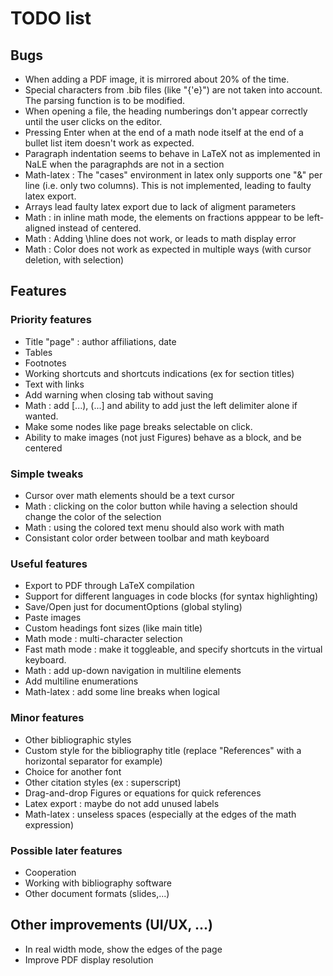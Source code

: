 # TODO list
## Bugs
- When adding a PDF image, it is mirrored about 20% of the time.
- Special characters from .bib files (like "{\'e}") are not taken into account. The parsing function is to be modified.
- When opening a file, the heading numberings don't appear correctly until the user clicks on the editor.
- Pressing Enter when at the end of a math node itself at the end of a bullet list item doesn't work as expected.
- Paragraph indentation seems to behave in LaTeX not as implemented in NaLE when the paragraphds are not in a section
- Math-latex : The "cases" environment in latex only supports one "&" per line (i.e. only two columns). This is not implemented, leading to faulty latex export.
- Arrays lead faulty latex export due to lack of aligment parameters
- Math : in inline math mode, the elements on fractions apppear to be left-aligned instead of centered.
- Math : Adding \hline does not work, or leads to math display error
- Math : Color does not work as expected in multiple ways (with cursor deletion, with selection)

## Features
### Priority features
- Title "page" : author affiliations, date
- Tables
- Footnotes
- Working shortcuts and shortcuts indications (ex for section titles)
- Text with links
- Add warning when closing tab without saving
- Math : add [...), (...] and ability to add just the left delimiter alone if wanted.
- Make some nodes like page breaks selectable on click.
- Ability to make images (not just Figures) behave as a block, and be centered

### Simple tweaks
- Cursor over math elements should be a text cursor
- Math : clicking on the color button while having a selection should change the color of the selection
- Math : using the colored text menu should also work with math
- Consistant color order between toolbar and math keyboard

### Useful features
- Export to PDF through LaTeX compilation
- Support for different languages in code blocks (for syntax highlighting)
- Save/Open just for documentOptions (global styling)
- Paste images
- Custom headings font sizes (like main title)
- Math mode : multi-character selection
- Fast math mode : make it toggleable, and specify shortcuts in the virtual keyboard.
- Math : add up-down navigation in multiline elements
- Add multiline enumerations
- Math-latex : add some line breaks when logical

### Minor features
- Other bibliographic styles
- Custom style for the bibliography title (replace "References" with a horizontal separator for example)
- Choice for another font
- Other citation styles (ex : superscript)
- Drag-and-drop Figures or equations for quick references
- Latex export : maybe do not add unused labels
- Math-latex : unseless spaces (especially at the edges of the math expression)

### Possible later features
- Cooperation
- Working with bibliography software
- Other document formats (slides,...)

## Other improvements (UI/UX, ...)
- In real width mode, show the edges of the page
- Improve PDF display resolution